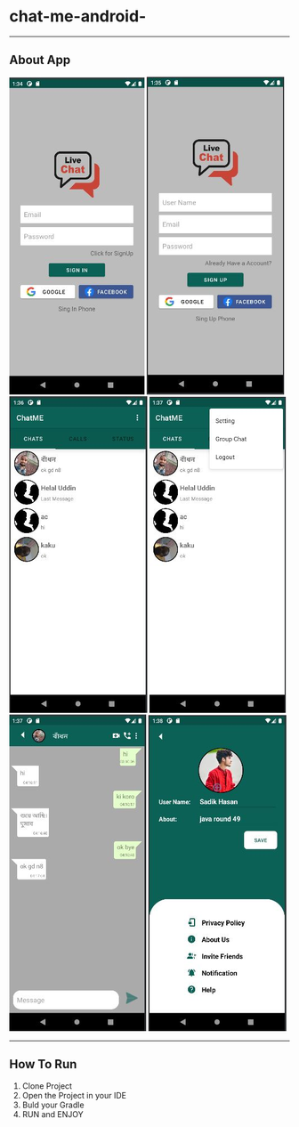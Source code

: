 # chat-me-android-
<hr>
<h2>About App</h2>
<img src="app/src/main/app_image/1.JPG"/>
<img src="app/src/main/app_image/2.JPG"/>
<img src="app/src/main/app_image/3.JPG"/>
<img src="app/src/main/app_image/5.JPG"/>
<img src="app/src/main/app_image/6.JPG"/>
<img src="app/src/main/app_image/7.JPG"/>
<hr>
<h2>How To Run</h2>
<ol>
<li>Clone Project</li>
<li>Open the Project in your IDE</li>
<li>Buld your Gradle</li>
<li>RUN and ENJOY</li> 
</ol>
